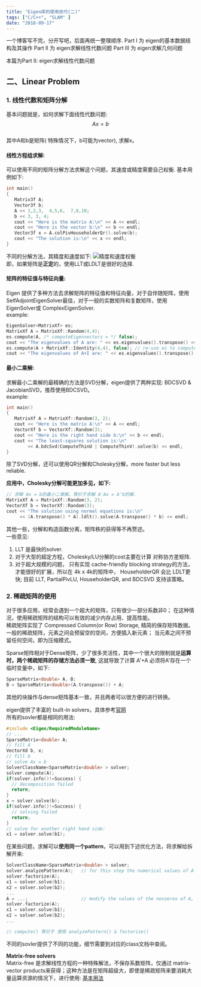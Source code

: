 ```yaml
---
title: "Eigen库的使用技巧(二)"
tags: ["C/C++", "SLAM" ]
date: "2018-09-17"
---
```


一个博客写不完，分开写吧，后面再统一整理顺序.
Part I   为 eigen的基本数据结构及其操作
Part II  为 eigen求解线性代数问题
Part III 为 eigen求解几何问题

本篇为Part II: eigen求解线性代数问题
<!--more-->
## 二、Linear Problem
### 1. 线性代数和矩阵分解
基本问题就是，如何求解下面线性代数问题:
$$ Ax = b$$  
其中A和b是矩阵( 特殊情况下，b可能为vector), 求解x。  
#### <strong>线性方程组求解:</strong>
可以使用不同的矩阵分解方法求解这个问题，其速度或精度需要自己权衡.
基本用例如下:
```cpp
int main()
{
   Matrix3f A;
   Vector3f b;
   A << 1,2,3,  4,5,6,  7,8,10;
   b << 3, 3, 4;
   cout << "Here is the matrix A:\n" << A << endl;
   cout << "Here is the vector b:\n" << b << endl;
   Vector3f x = A.colPivHouseholderQr().solve(b);
   cout << "The solution is:\n" << x << endl;
}
```  
不同的分解方法，其精度和速度如下:
![精度和速度权衡](/media/posts/2018-09-18-eigen/different_decompose.png)   
即，如果矩阵是<strong>正定</strong>的，使用LLT或LDLT是很好的选择.

#### <strong>矩阵的特征值与特征向量:</strong>
Eigen 提供了多种方法去求解矩阵的特征值和特征向量，对于自伴随矩阵，使用 SelfAdjointEigenSolver最佳，对于一般的实数矩阵和复数矩阵，使用 EigenSolver或 ComplexEigenSolver.  
example:
```cpp
EigenSolver<MatrixXf> es;
MatrixXf A = MatrixXf::Random(4,4);
es.compute(A, /* computeEigenvectors = */ false);
cout << "The eigenvalues of A are: " << es.eigenvalues().transpose() << endl;
es.compute(A + MatrixXf::Identity(4,4), false); // re-use es to compute eigenvalues of A+I
cout << "The eigenvalues of A+I are: " << es.eigenvalues().transpose() << endl;
```

#### <strong>最小二乘解:</strong>
求解最小二乘解的最精确的方法是SVD分解，eigen提供了两种实现: BDCSVD & JacobianSVD，推荐使用BDCSVD。  
example:
```cpp
int main()
{
   MatrixXf A = MatrixXf::Random(3, 2);
   cout << "Here is the matrix A:\n" << A << endl;
   VectorXf b = VectorXf::Random(3);
   cout << "Here is the right hand side b:\n" << b << endl;
   cout << "The least-squares solution is:\n"
        << A.bdcSvd(ComputeThinU | ComputeThinV).solve(b) << endl;
}
```
除了SVD分解，还可以使用QR分解和Cholesky分解，more faster but less reliable.  

<strong>应用中，Cholesky分解可能更加多见，如下:</strong>
```cpp
// 求解 Ax = b的最小二乘解，等价于求解 A'Ax = A'b的解.
MatrixXf A = MatrixXf::Random(3, 2);
VectorXf b = VectorXf::Random(3);
cout << "The solution using normal equations is:\n"
     << (A.transpose() * A).ldlt().solve(A.transpose() * b) << endl;
```

其他一些，分解和构造函数分离，矩阵秩的获得等不再赘述。  
一些意见:
1. LLT 是最快的solver.
2. 对于大型的超定方程，Cholesky/LU分解的cost主要在计算 对称协方差矩阵.
3. 对于超大规模的问题， 只有实现 cache-friendly blocking strategy的方法，才能很好的扩展，所以在 4k x 4k的矩阵中， HouseholderQR 会比 LDLT更快; 目前 LLT, PartialPivLU, HouseholderQR, and BDCSVD 支持该策略。  

### 2. 稀疏矩阵的使用  
对于很多应用，经常会遇到一个超大的矩阵，只有很少一部分系数非0； 在这种情况，使用稀疏矩阵的结构可以有效的减少内存占用、提高性能。  
稀疏矩阵实现了 Compressed Column(or Row) Storage, 精简的保存矩阵数据。一般的稀疏矩阵，元素之间会预留空的空间，方便插入新元素； 当元素之间不预留任何空间，即为压缩模式。  

Sparse矩阵相对于Dense矩阵，少了很多灵活性，其中一个很大的限制就是<strong>运算时，两个稀疏矩阵的存储方法必须一致</strong>, 这就导致了计算 A'+A 必须将A'存在一个临时变量中，如下:
```cpp
SparseMatrix<double> A, B;
B = SparseMatrix<double>(A.transpose()) + A;
```
其他的块操作与dense矩阵基本一致，并且两者可以很方便的进行转换。  

eigen提供了丰富的 built-in solvers，具体参考[官网](http://eigen.tuxfamily.org/dox/group__TopicSparseSystems.html)  
所有的sovler都是相同的用法:
```cpp
#include <Eigen/RequiredModuleName>
// ...
SparseMatrix<double> A;
// fill A
VectorXd b, x;
// fill b
// solve Ax = b
SolverClassName<SparseMatrix<double> > solver;
solver.compute(A);
if(solver.info()!=Success) {
  // decomposition failed
  return;
}
x = solver.solve(b);
if(solver.info()!=Success) {
  // solving failed
  return;
}
// solve for another right hand side:
x1 = solver.solve(b1);
```  
在某些问题，求解可以<strong>使用同一个pattern</strong>，可以用到下述优化方法，将求解给拆解开来:
```cpp
SolverClassName<SparseMatrix<double> > solver;
solver.analyzePattern(A);   // for this step the numerical values of A are not used
solver.factorize(A);
x1 = solver.solve(b1);
x2 = solver.solve(b2);
...
A = ...;                    // modify the values of the nonzeros of A, the nonzeros pattern must stay unchanged
solver.factorize(A);
x1 = solver.solve(b1);
x2 = solver.solve(b2);
...

// compute() 等价于 使用 analyzePattern() & factorize()
```
不同的sovler提供了不同的功能，细节需要到对应的class文档中查阅。  

<strong>Matrix-free solvers</strong>  
Matrix-free 是求解线性方程的一种特殊解法，不保存系数矩阵，仅通过 matrix-vector products来获得；这种方法是在矩阵超级大，即使是稀疏矩阵来要消耗大量运算资源的情况下，进行使用: [基本用法](http://eigen.tuxfamily.org/dox/group__MatrixfreeSolverExample.html)  

